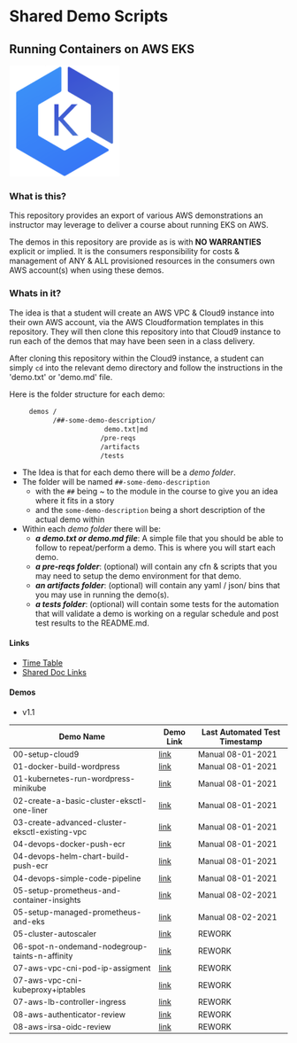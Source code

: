 # Shared Demo Scripts
## Running Containers on AWS EKS

![EKS logo](doc/images/amazon-eks.png)

### What is this?

This repository provides an export of various AWS demonstrations an instructor may leverage to deliver a course about running EKS on AWS.

The demos in this repository are provide as is with **NO WARRANTIES** explicit or implied.  It is the consumers responsibility for costs & management of ANY & ALL provisioned resources in the consumers own AWS account(s) when using these demos.


### Whats in it?

The idea is that a student will create an AWS VPC & Cloud9 instance into their own AWS account, via the AWS Cloudformation templates in this repository.  They will then clone this repository into that Cloud9 instance to run each of the demos that may have been seen in a class delivery.

After cloning this repository within the Cloud9 instance, a student can simply `cd` into the relevant demo directory and follow the instructions in the 'demo.txt' or 'demo.md' file.

Here is the folder structure for each demo:

```
     demos /
           /##-some-demo-description/
                        demo.txt|md
                       /pre-reqs
                       /artifacts
                       /tests
```

- The Idea is that for each demo there will be a _demo folder_.
- The folder will be named `##-some-demo-description`
  - with the `##` being ~ to the module in the course to give you an idea where it fits in a story
  - and the `some-demo-description` being a short description of the actual demo within
- Within each _demo folder_ there will be:
  - _**a demo.txt or demo.md file**_: A simple file that you should be able to follow to repeat/perform a demo.  This is where you will start each demo.
  - _**a pre-reqs folder**_:  (optional) will contain any cfn & scripts that you may need to setup the demo environment for that demo.
  - _**an artifacts folder**_: (optional) will contain any yaml / json/ bins that you may use in running the demo(s).           
  - _**a tests folder**_: (optional) will contain some tests for the automation that will validate a demo is working on a regular schedule and post test results to the README.md.

#### Links

- [Time Table](doc/images/timetable.png)
- [Shared Doc Links](doc/Links.md)

#### Demos
- v1.1

Demo Name     | Demo Link     | Last Automated Test Timestamp
--- | ---| ---
00-setup-cloud9     | [link](demos/00-setup-cloud9/demo.md)   | Manual 08-01-2021
01-docker-build-wordpress     | [link](demos/01-docker-build-wordpress/demo.md)   | Manual 08-01-2021
01-kubernetes-run-wordpress-minikube     | [link](demos/01-kubernetes-run-wordpress-minikube/demo.md)   | Manual 08-01-2021
02-create-a-basic-cluster-eksctl-one-liner     | [link](demos/02-create-a-basic-cluster-eksctl-one-liner/demo.md)   | Manual 08-01-2021
03-create-advanced-cluster-eksctl-existing-vpc     | [link](demos/03-create-advanced-cluster-eksctl-existing-vpc/demo.md)   | Manual 08-01-2021
04-devops-docker-push-ecr     | [link](demos/04-devops-docker-push-ecr/demo.md)   | Manual 08-01-2021
04-devops-helm-chart-build-push-ecr     | [link](demos/04-devops-helm-chart-build-push-ecr/demo.md)   | Manual 08-01-2021
04-devops-simple-code-pipeline     | [link](demos/04-devops-simple-code-pipeline/demo.md)   | Manual 08-01-2021
05-setup-prometheus-and-container-insights     | [link](demos/05-setup-prometheus-and-container-insights/demo.md)   | Manual 08-02-2021
05-setup-managed-prometheus-and-eks     | [link](demos/05-setup-managed-prometheus-and-eks/demo.md)   | Manual 08-02-2021  
05-cluster-autoscaler     | [link](demos/05-cluster-autoscaler/demo.md)   | REWORK
06-spot-n-ondemand-nodegroup-taints-n-affinity | [link](demos/06-spot-n-ondemand-nodegroup-taints-n-affinity/demo.md)   | REWORK
07-aws-vpc-cni-pod-ip-assigment | [link](demos/07-aws-vpc-cni-pod-ip-assigment/demo.md)   | REWORK
07-aws-vpc-cni-kubeproxy+iptables | [link](demos/07-aws-vpc-cni-kubeproxy+iptables/demo.md)   | REWORK
07-aws-lb-controller-ingress | [link](demos/07-aws-lb-controller-ingress/demo.md)   | REWORK
08-aws-authenticator-review | [link](demos/08-aws-authenticator-review/demo.md)   | REWORK
08-aws-irsa-oidc-review | [link](demos/08-aws-irsa-oidc-review/demo.md)   | REWORK
